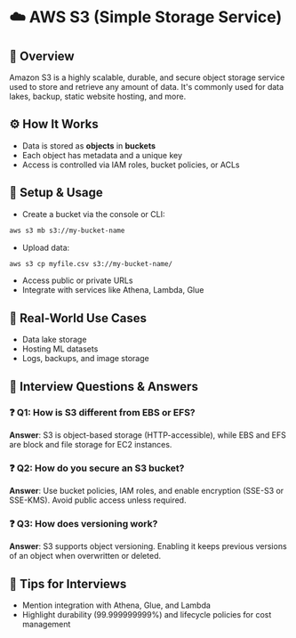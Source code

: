 # ☁️ AWS S3 (Simple Storage Service)

## 🚀 Overview
Amazon S3 is a highly scalable, durable, and secure object storage service used to store and retrieve any amount of data. It's commonly used for data lakes, backup, static website hosting, and more.

## ⚙️ How It Works
- Data is stored as **objects** in **buckets**
- Each object has metadata and a unique key
- Access is controlled via IAM roles, bucket policies, or ACLs

## 🔧 Setup & Usage
- Create a bucket via the console or CLI:
```bash
aws s3 mb s3://my-bucket-name
```
- Upload data:
```bash
aws s3 cp myfile.csv s3://my-bucket-name/
```
- Access public or private URLs
- Integrate with services like Athena, Lambda, Glue

## 🎯 Real-World Use Cases
- Data lake storage
- Hosting ML datasets
- Logs, backups, and image storage

## 🧠 Interview Questions & Answers

### ❓ Q1: How is S3 different from EBS or EFS?
**Answer**: S3 is object-based storage (HTTP-accessible), while EBS and EFS are block and file storage for EC2 instances.

### ❓ Q2: How do you secure an S3 bucket?
**Answer**: Use bucket policies, IAM roles, and enable encryption (SSE-S3 or SSE-KMS). Avoid public access unless required.

### ❓ Q3: How does versioning work?
**Answer**: S3 supports object versioning. Enabling it keeps previous versions of an object when overwritten or deleted.

## 🧩 Tips for Interviews
- Mention integration with Athena, Glue, and Lambda
- Highlight durability (99.999999999%) and lifecycle policies for cost management
